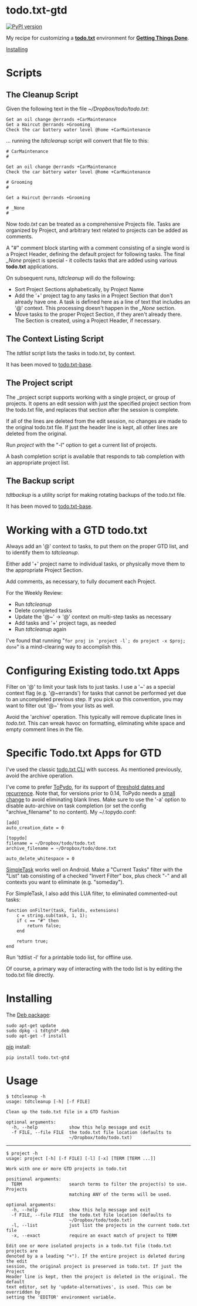 # todo.txt-gtd

[![PyPI version](https://badge.fury.io/py/todo.txt-gtd.svg)](https://badge.fury.io/py/todo.txt-gtd)

My recipe for customizing a [**todo.txt**](http://todotxt.org/) environment for
[**Getting Things Done**](https://gettingthingsdone.com/).

[Installing](#Installing)

# Scripts

## The Cleanup Script

Given the following text in the file _~/Dropbox/todo/todo.txt_:

    Get an oil change @errands +CarMaintenance
    Get a Haircut @errands +Grooming
    Check the car battery water level @home +CarMaintenance

... running the _tdtcleanup_ script will convert that file to this:


    # CarMaintenance
    #
    
    Get an oil change @errands +CarMaintenance
    Check the car battery water level @home +CarMaintenance
    
    # Grooming
    #
    
    Get a Haircut @errands +Grooming
    
    # _None
    #
    

Now _todo.txt_ can be treated as a comprehensive Projects file. Tasks are
organized by Project, and arbitrary text related to projects can be added as
comments.

A "#" comment block starting with a comment consisting of a single word is a
Project Header, defining the default project for following tasks. The final
*_None* project is special - it collects tasks that are added using various
**todo.txt** applications.

On subsequent runs, _tdtcleanup_ will do the following:

* Sort Project Sections alphabetically, by Project Name
* Add the '+' project tag to any tasks in a Project Section that don't already
  have one. A task is defined here as a line of text that includes an '@'
  context. This processing doesn't happen in the *_None* section.
* Move tasks to the proper Project Section, if they aren't already there. The
  Section is created, using a Project Header, if necessary.

## The Context Listing Script

The _tdtlist_ script lists the tasks in todo.txt, by context.

It has been moved to [todo.txt-base](https://github.com/davesteele/todo.txt-base).

## The Project script

The _project script supports working with a single project, or group of
projects. It opens an edit session with just the specified project section from
the todo.txt file, and replaces that section after the session is complete.

If all of the lines are deleted from the edit session, no changes are made to
the original todo.txt file. If just the header line is kept, all other lines
are deleted from the original.

Run _project_ with the "-l" option to get a current list of projects.

A bash completion script is available that responds to tab completion with an
appropriate project list.

## The Backup script

_tdtbackup_ is a utility script for making rotating backups of the todo.txt file.

It has been moved to [todo.txt-base](https://github.com/davesteele/todo.txt-base).

# Working with a GTD todo.txt

Always add an '@' context to tasks, to put them on the proper GTD list, and to
identify them to _tdtcleanup_.

Either add '+' project name to individual tasks, or physically move them to the
appropriate Project Section.

Add comments, as necessary, to fully document each Project.

For the Weekly Review:

* Run _tdtcleanup_
* Delete completed tasks
* Update the '@~' -> '@' context on multi-step tasks as necessary
* Add tasks and '+' project tags, as needed
* Run _tdtcleanup_ again

I've found that running "``for proj in `project -l`; do project -x $proj;
done``" is a mind-clearing way to accomplish this.

# Configuring Existing todo.txt Apps

Filter on '@' to limit your task lists to just tasks. I use a '\~' as a special
context flag (e.g. '@\~errands') for tasks that cannot be performed yet due to
an uncompleted previous step. If you pick up this convention, you may want to
filter out '@~' from your lists as well.

Avoid the 'archive' operation. This typically will remove duplicate lines in
_todo.txt_. This can wreak havoc on formatting, eliminating white space and
empty comment lines in the file.

# Specific Todo.txt Apps for GTD

I've used the classic [todo.txt CLI](https://todotxt.org/) with success. As
mentioned previously, avoid the archive operation.

I've come to prefer [ToPydo](https://pypi.org/project/topydo/), for its support
of [threshold dates and
recurrence](https://github.com/mpcjanssen/simpletask-android/blob/master/app/src/main/assets/extensions.en.md).
Note that, for versions prior to 0.14, ToPydo needs a [small
change](https://github.com/davesteele/topydo/commit/fafee24beb4718f375a921f3b4772c5fea37d7ac)
to avoid eliminating blank lines. Make sure to use the '-a' option to disable
auto-archive on task completion (or set the config "archive_filename" to no
content). My ~/.topydo.conf:

    [add]
    auto_creation_date = 0
    
    [topydo]
    filename = ~/Dropbox/todo/todo.txt
    archive_filename = ~/Dropbox/todo/done.txt
    
    auto_delete_whitespace = 0

[SimpleTask](https://play.google.com/store/apps/details?id=nl.mpcjanssen.todotxtholo&hl=en_US)
works well on Android. Make a "Current Tasks" filter with the "List" tab
consisting of a checked "Invert Filter" box, plus check "-" and all contexts
you want to eliminate (e.g. "someday").

For SimpleTask, I also add this LUA filter, to eliminated commented-out tasks:

    function onFilter(task, fields, extensions)
	    c = string.sub(task, 1, 1);
	    if c == "#" then
		    return false;
	    end
    
	    return true;
    end

Run 'tdtlist -l' for a printable todo list, for offline use.

Of course, a primary way of interacting with the todo list is by editing the
todo.txt file directly.

<a name="Installing"/>

# Installing

The [Deb package](https://davesteele.github.io/todo.txt-gtd/deb/index.html):

    sudo apt-get update
    sudo dpkg -i tdtgtd*.deb
    sudo apt-get -f install

[pip](https://pypi.org/project/todo.txt-gtd/) install:

    pip install todo.txt-gtd

# Usage

    $ tdtcleanup -h
    usage: tdtcleanup [-h] [-f FILE]
    
    Clean up the todo.txt file in a GTD fashion
    
    optional arguments:
      -h, --help            show this help message and exit
      -f FILE, --file FILE  the todo.txt file location (defaults to
                            ~/Dropbox/todo/todo.txt)

---

    $ project -h
    usage: project [-h] [-f FILE] [-l] [-x] [TERM [TERM ...]]
    
    Work with one or more GTD projects in todo.txt
    
    positional arguments:
      TERM                  search terms to filter the project(s) to use. Projects
                            matching ANY of the terms will be used.
    
    optional arguments:
      -h, --help            show this help message and exit
      -f FILE, --file FILE  the todo.txt file location (defaults to
                            ~/Dropbox/todo/todo.txt)
      -l, --list            just list the projects in the current todo.txt file
      -x, --exact           require an exact match of project to TERM
    
    Edit one or more isolated projects in a todo.txt file (todo.txt projects are
    denoted by a a leading "+"). If the entire project is deleted during the edit
    session, the original project is preserved in todo.txt. If just the Project
    Header line is kept, then the project is deleted in the original. The default
    text editor, set by 'update-alternatives', is used. This can be overridden by
    setting the 'EDITOR' environment variable.
